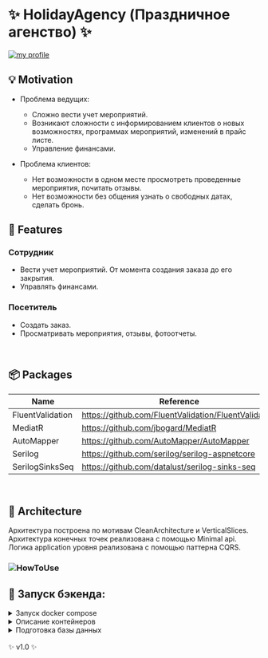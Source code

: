 # ✨ HolidayAgency (Праздничное агенство) ✨
[![my profile](https://img.shields.io/badge/%3C%2F%3E%20with%20%E2%99%A5%20by-NHN_Cloud-ff1414.svg)](https://github.com/Maflend)

## 💡 Motivation
- Проблема ведущих:
    - Сложно вести учет мероприятий.
    - Возникают сложности с информированием клиентов о новых возможностях, программах мероприятий, изменений в прайс листе.
    - Управление финансами.

- Проблема клиентов:
    - Нет возможности в одном месте просмотреть проведенные мероприятия, почитать отзывы.
    - Нет возможности без общения узнать о свободных датах, сделать бронь.


##  🚩 Features
### Сотрудник
- Вести учет мероприятий. От момента создания заказа до его закрытия.
- Управлять финансами.

### Посетитель
- Создать заказ.
- Просматривать мероприятия, отзывы, фотоотчеты.

<br>

## 📦 Packages

| Name | Reference |
|------|-----------|
| FluentValidation     |   https://github.com/FluentValidation/FluentValidation        |
| MediatR     |  https://github.com/jbogard/MediatR         |
| AutoMapper     | https://github.com/AutoMapper/AutoMapper          |
| Serilog   | https://github.com/serilog/serilog-aspnetcore       |
| SerilogSinksSeq   | https://github.com/datalust/serilog-sinks-seq     |

<br>

## 🏬 Architecture
Архитектура построена по мотивам CleanArchitecture и VerticalSlices. <br>
Архитектура конечных точек реализована с помощью Minimal api. <br>
Логика application уровня реализована с помощью паттерна CQRS. <br>

### ![HowToUse](https://github.com/Maflend/HolidayAgency/assets/59286805/d2af0cd1-0dd2-416d-a8d4-9363a7441267)

## 🚀 Запуск бэкенда:
<details><summary>Запуск docker compose</summary>
<br>
Запуск производится с помощью docker compose. <br>
</details>
<details><summary>Описание контейнеров</summary>
<br>
ha.api - бэкенд <br>
ha.postgres - postgre БД <br>
ha.seq - Seq для просмотра логгов <br>
</details>

<details><summary>Подготовка базы данных</summary>
<br>
После поднятия базы данных, необходимо применить миграции к базе данных. <br>
Применение миграций: <br>
1. В качестве запускаемого проекта выбрать HA.Api. <br>
2. Открыть Package manager console. Выбрать проект HA.Infrastructure.EF. <br>
3. Написать команду <br>
  
```sh
update-database
```
<br>
4. Ждать применение миграций.
<br>
</details>

<br>
✨ v1.0 ✨
